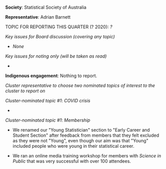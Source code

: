 **Society**: Statistical Society of Australia

**Representative**:	Adrian Barnett

TOPIC FOR REPORTING THIS QUARTER (? 2020): *?*

*Key issues for Board discussion (covering any topic)*

* _None_

*Key issues for noting only (will be taken as read)*

* 

**Indigenous engagement**: Nothing to report. 

*Cluster representative to choose two nominated topics of interest to the cluster to report on*

*Cluster-nominated topic #1*: *COVID crisis*

* 

*Cluster-nominated topic #1*: *Membership*

* We renamed our "Young Statistician" section to "Early Career and Student Section" after feedback from members that they felt excluded as they were not "Young", even though our aim was that "Young" included people who were young in their statistical career.

* We ran an online media training workshop for members with _Science in Public_ that was very successful with over 100 attendees.
